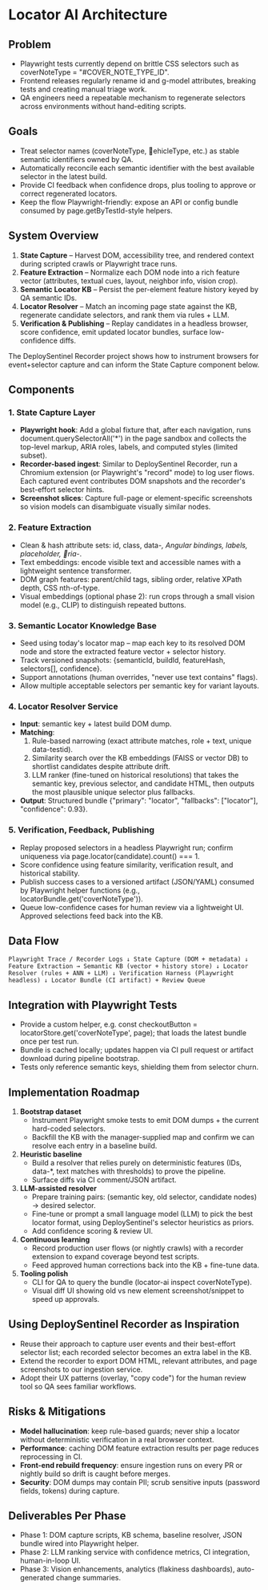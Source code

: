 ﻿# Locator AI Architecture

## Problem
- Playwright tests currently depend on brittle CSS selectors such as coverNoteType = "#COVER_NOTE_TYPE_ID".
- Frontend releases regularly rename id and 
g-model attributes, breaking tests and creating manual triage work.
- QA engineers need a repeatable mechanism to regenerate selectors across environments without hand-editing scripts.

## Goals
- Treat selector names (coverNoteType, ehicleType, etc.) as stable semantic identifiers owned by QA.
- Automatically reconcile each semantic identifier with the best available selector in the latest build.
- Provide CI feedback when confidence drops, plus tooling to approve or correct regenerated locators.
- Keep the flow Playwright-friendly: expose an API or config bundle consumed by page.getByTestId-style helpers.

## System Overview
1. **State Capture** – Harvest DOM, accessibility tree, and rendered context during scripted crawls or Playwright trace runs.
2. **Feature Extraction** – Normalize each DOM node into a rich feature vector (attributes, textual cues, layout, neighbor info, vision crop).
3. **Semantic Locator KB** – Persist the per-element feature history keyed by QA semantic IDs.
4. **Locator Resolver** – Match an incoming page state against the KB, regenerate candidate selectors, and rank them via rules + LLM.
5. **Verification & Publishing** – Replay candidates in a headless browser, score confidence, emit updated locator bundles, surface low-confidence diffs.

The DeploySentinel Recorder project shows how to instrument browsers for event+selector capture and can inform the State Capture component below.

## Components
### 1. State Capture Layer
- **Playwright hook**: Add a global fixture that, after each navigation, runs document.querySelectorAll('*') in the page sandbox and collects the top-level markup, ARIA roles, labels, and computed styles (limited subset).
- **Recorder-based ingest**: Similar to DeploySentinel Recorder, run a Chromium extension (or Playwright's "record" mode) to log user flows. Each captured event contributes DOM snapshots and the recorder's best-effort selector hints.
- **Screenshot slices**: Capture full-page or element-specific screenshots so vision models can disambiguate visually similar nodes.

### 2. Feature Extraction
- Clean & hash attribute sets: id, class, data-*, Angular bindings, labels, placeholder, ria-*.
- Text embeddings: encode visible text and accessible names with a lightweight sentence transformer.
- DOM graph features: parent/child tags, sibling order, relative XPath depth, CSS nth-of-type.
- Visual embeddings (optional phase 2): run crops through a small vision model (e.g., CLIP) to distinguish repeated buttons.

### 3. Semantic Locator Knowledge Base
- Seed using today's locator map – map each key to its resolved DOM node and store the extracted feature vector + selector history.
- Track versioned snapshots: {semanticId, buildId, featureHash, selectors[], confidence}.
- Support annotations (human overrides, "never use text contains" flags).
- Allow multiple acceptable selectors per semantic key for variant layouts.

### 4. Locator Resolver Service
- **Input**: semantic key + latest build DOM dump.
- **Matching**: 
  1. Rule-based narrowing (exact attribute matches, role + text, unique data-testid).
  2. Similarity search over the KB embeddings (FAISS or vector DB) to shortlist candidates despite attribute drift.
  3. LLM ranker (fine-tuned on historical resolutions) that takes the semantic key, previous selector, and candidate HTML, then outputs the most plausible unique selector plus fallbacks.
- **Output**: Structured bundle {"primary": "locator", "fallbacks": ["locator"], "confidence": 0.93}.

### 5. Verification, Feedback, Publishing
- Replay proposed selectors in a headless Playwright run; confirm uniqueness via page.locator(candidate).count() === 1.
- Score confidence using feature similarity, verification result, and historical stability.
- Publish success cases to a versioned artifact (JSON/YAML) consumed by Playwright helper functions (e.g., locatorBundle.get('coverNoteType')).
- Queue low-confidence cases for human review via a lightweight UI. Approved selections feed back into the KB.

## Data Flow
`
Playwright Trace / Recorder Logs
          ↓
   State Capture (DOM + metadata)
          ↓
 Feature Extraction → Semantic KB (vector + history store)
          ↓
   Locator Resolver (rules + ANN + LLM)
          ↓
 Verification Harness (Playwright headless)
          ↓
 Locator Bundle (CI artifact) + Review Queue
`

## Integration with Playwright Tests
- Provide a custom helper, e.g. const checkoutButton = locatorStore.get('coverNoteType', page); that loads the latest bundle once per test run.
- Bundle is cached locally; updates happen via CI pull request or artifact download during pipeline bootstrap.
- Tests only reference semantic keys, shielding them from selector churn.

## Implementation Roadmap
1. **Bootstrap dataset**
   - Instrument Playwright smoke tests to emit DOM dumps + the current hard-coded selectors.
   - Backfill the KB with the manager-supplied map and confirm we can resolve each entry in a baseline build.
2. **Heuristic baseline**
   - Build a resolver that relies purely on deterministic features (IDs, data-*, text matches with thresholds) to prove the pipeline.
   - Surface diffs via CI comment/JSON artifact.
3. **LLM-assisted resolver**
   - Prepare training pairs: (semantic key, old selector, candidate nodes) → desired selector.
   - Fine-tune or prompt a small language model (LLM) to pick the best locator format, using DeploySentinel's selector heuristics as priors.
   - Add confidence scoring & review UI.
4. **Continuous learning**
   - Record production user flows (or nightly crawls) with a recorder extension to expand coverage beyond test scripts.
   - Feed approved human corrections back into the KB + fine-tune data.
5. **Tooling polish**
   - CLI for QA to query the bundle (locator-ai inspect coverNoteType).
   - Visual diff UI showing old vs new element screenshot/snippet to speed up approvals.

## Using DeploySentinel Recorder as Inspiration
- Reuse their approach to capture user events and their best-effort selector list; each recorded selector becomes an extra label in the KB.
- Extend the recorder to export DOM HTML, relevant attributes, and page screenshots to our ingestion service.
- Adopt their UX patterns (overlay, "copy code") for the human review tool so QA sees familiar workflows.

## Risks & Mitigations
- **Model hallucination**: keep rule-based guards; never ship a locator without deterministic verification in a real browser context.
- **Performance**: caching DOM feature extraction results per page reduces reprocessing in CI.
- **Front-end rebuild frequency**: ensure ingestion runs on every PR or nightly build so drift is caught before merges.
- **Security**: DOM dumps may contain PII; scrub sensitive inputs (password fields, tokens) during capture.

## Deliverables Per Phase
- Phase 1: DOM capture scripts, KB schema, baseline resolver, JSON bundle wired into Playwright helper.
- Phase 2: LLM ranking service with confidence metrics, CI integration, human-in-loop UI.
- Phase 3: Vision enhancements, analytics (flakiness dashboards), auto-generated change summaries.
